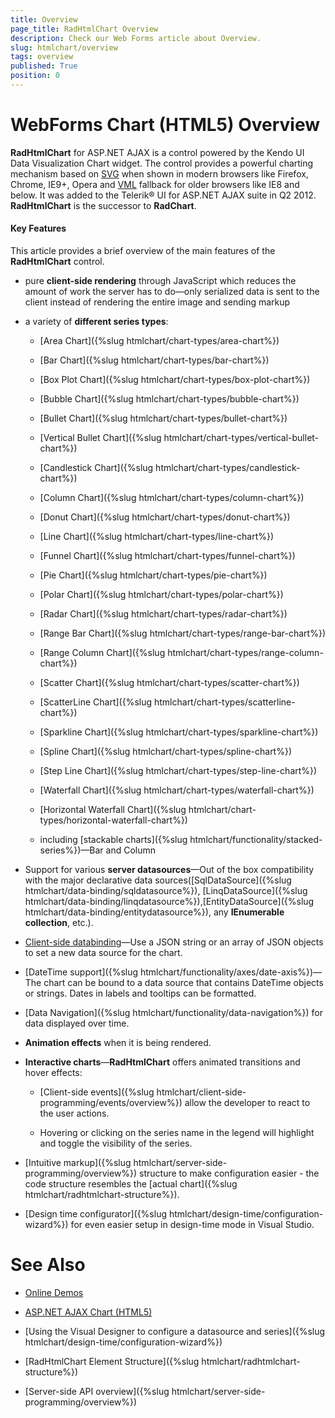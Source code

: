```yaml
---
title: Overview
page_title: RadHtmlChart Overview
description: Check our Web Forms article about Overview.
slug: htmlchart/overview
tags: overview
published: True
position: 0
---
```


# WebForms Chart (HTML5) Overview

**RadHtmlChart** for ASP.NET AJAX is a control powered by the Kendo UI Data Visualization Chart widget. The control provides a powerful charting mechanism based on [SVG](https://en.wikipedia.org/wiki/Scalable_Vector_Graphics) when shown in modern browsers like Firefox, Chrome, IE9+, Opera and [VML](https://en.wikipedia.org/wiki/Vector_Markup_Language) fallback for older browsers like IE8 and below. It was added to the Telerik® UI for ASP.NET AJAX suite in Q2 2012. **RadHtmlChart** is the successor to **RadChart**.

#### Key Features
This article provides a brief overview of the main features of the **RadHtmlChart** control.

* pure **client-side rendering** through JavaScript which reduces the amount of work the server has to do—only serialized data is sent to the client instead of rendering the entire image and sending markup

* a variety of **different series types**:

	* [Area Chart]({%slug htmlchart/chart-types/area-chart%})

	* [Bar Chart]({%slug htmlchart/chart-types/bar-chart%})

	* [Box Plot Chart]({%slug htmlchart/chart-types/box-plot-chart%})

	* [Bubble Chart]({%slug htmlchart/chart-types/bubble-chart%})

	* [Bullet Chart]({%slug htmlchart/chart-types/bullet-chart%})

	* [Vertical Bullet Chart]({%slug htmlchart/chart-types/vertical-bullet-chart%})

	* [Candlestick Chart]({%slug htmlchart/chart-types/candlestick-chart%})

	* [Column Chart]({%slug htmlchart/chart-types/column-chart%})

	* [Donut Chart]({%slug htmlchart/chart-types/donut-chart%})

	* [Line Chart]({%slug htmlchart/chart-types/line-chart%})

	* [Funnel Chart]({%slug htmlchart/chart-types/funnel-chart%})

	* [Pie Chart]({%slug htmlchart/chart-types/pie-chart%})

	* [Polar Chart]({%slug htmlchart/chart-types/polar-chart%})

	* [Radar Chart]({%slug htmlchart/chart-types/radar-chart%})

	* [Range Bar Chart]({%slug htmlchart/chart-types/range-bar-chart%})

	* [Range Column Chart]({%slug htmlchart/chart-types/range-column-chart%})

	* [Scatter Chart]({%slug htmlchart/chart-types/scatter-chart%})

	* [ScatterLine Chart]({%slug htmlchart/chart-types/scatterline-chart%})

	* [Sparkline Chart]({%slug htmlchart/chart-types/sparkline-chart%})

	* [Spline Chart]({%slug htmlchart/chart-types/spline-chart%})

	* [Step Line Chart]({%slug htmlchart/chart-types/step-line-chart%})

	* [Waterfall Chart]({%slug htmlchart/chart-types/waterfall-chart%})

	* [Horizontal Waterfall Chart]({%slug htmlchart/chart-types/horizontal-waterfall-chart%})

	* including [stackable charts]({%slug htmlchart/functionality/stacked-series%})—Bar and Column

* Support for various **server datasources**—Out of the box compatibility with the major declarative data sources([SqlDataSource]({%slug htmlchart/data-binding/sqldatasource%}), [LinqDataSource]({%slug htmlchart/data-binding/linqdatasource%}),[EntityDataSource]({%slug htmlchart/data-binding/entitydatasource%}), any **IEnumerable collection**, etc.).

* [Client-side databinding](https://demos.telerik.com/aspnet-ajax/HtmlChart/Examples/clientsidedatabinding/defaultcs.aspx)—Use a JSON string or an array of JSON objects to set a new data source for the chart.

* [DateTime support]({%slug htmlchart/functionality/axes/date-axis%})—The chart can be bound to a data source that contains DateTime objects or strings. Dates in labels and tooltips can be formatted.

* [Data Navigation]({%slug htmlchart/functionality/data-navigation%}) for data displayed over time.

* **Animation effects** when it is being rendered.

* **Interactive charts**—**RadHtmlChart** offers animated transitions and hover effects:

	* [Client-side events]({%slug htmlchart/client-side-programming/events/overview%}) allow the developer to react to the user actions.

	* Hovering or clicking on the series name in the legend will highlight and toggle the visibility of the series.

* [Intuitive markup]({%slug htmlchart/server-side-programming/overview%}) structure to make configuration easier - the code structure resembles the [actual chart]({%slug htmlchart/radhtmlchart-structure%}).

* [Design time configurator]({%slug htmlchart/design-time/configuration-wizard%}) for even easier setup in design-time mode in Visual Studio.

# See Also

 * [Online Demos](https://demos.telerik.com/aspnet-ajax/htmlchart/examples/overview/defaultcs.aspx)
 
 * [ASP.NET AJAX Chart (HTML5)](https://www.telerik.com/products/aspnet-ajax/html-chart.aspx)

 * [Using the Visual Designer to configure a datasource and series]({%slug htmlchart/design-time/configuration-wizard%})

 * [RadHtmlChart Element Structure]({%slug htmlchart/radhtmlchart-structure%})

 * [Server-side API overview]({%slug htmlchart/server-side-programming/overview%})
